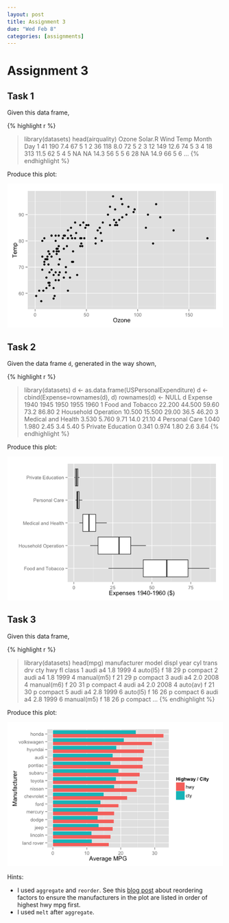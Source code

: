 ```yaml
---
layout: post
title: Assignment 3
due: "Wed Feb 8"
categories: [assignments]
---
```


# Assignment 3

## Task 1

Given this data frame,

{% highlight r %}
> library(datasets)
> head(airquality)
  Ozone Solar.R Wind Temp Month Day
1    41     190  7.4   67     5   1
2    36     118  8.0   72     5   2
3    12     149 12.6   74     5   3
4    18     313 11.5   62     5   4
5    NA      NA 14.3   56     5   5
6    28      NA 14.9   66     5   6
...
{% endhighlight %}

Produce this plot:

![Assignment 3, Task 1 plot](/images/assignment-3-task-1.png)

## Task 2

Given the data frame `d`, generated in the way shown,

{% highlight r %}
> library(datasets)
> d <- as.data.frame(USPersonalExpenditure)
> d <- cbind(Expense=rownames(d), d)
> rownames(d) <- NULL
> d
              Expense   1940   1945  1950 1955  1960
1    Food and Tobacco 22.200 44.500 59.60 73.2 86.80
2 Household Operation 10.500 15.500 29.00 36.5 46.20
3  Medical and Health  3.530  5.760  9.71 14.0 21.10
4       Personal Care  1.040  1.980  2.45  3.4  5.40
5   Private Education  0.341  0.974  1.80  2.6  3.64
{% endhighlight %}

Produce this plot:

![Assignment 3, Task 2 plot](/images/assignment-3-task-2.png)

## Task 3

Given this data frame,

{% highlight r %}
> library(datasets)
> head(mpg)
  manufacturer model displ year cyl      trans drv cty hwy fl   class
1         audi    a4   1.8 1999   4   auto(l5)   f  18  29  p compact
2         audi    a4   1.8 1999   4 manual(m5)   f  21  29  p compact
3         audi    a4   2.0 2008   4 manual(m6)   f  20  31  p compact
4         audi    a4   2.0 2008   4   auto(av)   f  21  30  p compact
5         audi    a4   2.8 1999   6   auto(l5)   f  16  26  p compact
6         audi    a4   2.8 1999   6 manual(m5)   f  18  26  p compact
...
{% endhighlight %}

Produce this plot:

![Assignment 3, Task 3 plot](/images/assignment-3-task-3.png)

Hints:

- I used `aggregate` and `reorder`. See this [blog post](https://kohske.wordpress.com/2010/12/29/faq-how-to-order-the-factor-variables-in-ggplot2/) about reordering factors to ensure the manufacturers in the plot are listed in order of highest hwy mpg first.
- I used `melt` after `aggregate`.

